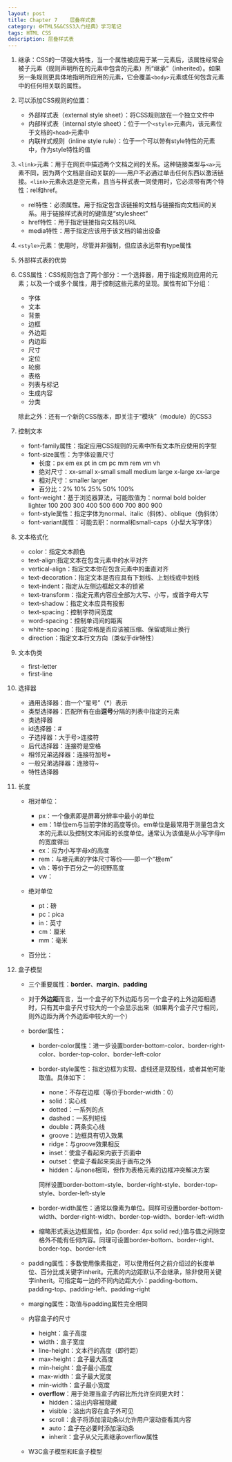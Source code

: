 ```yaml
---
layout: post
title: Chapter 7	层叠样式表
category: 《HTML5&&CSS3入门经典》学习笔记
tags: HTML CSS
description: 层叠样式表
---
```


1. 继承：CSS的一项强大特性，当一个属性被应用于某一元素后，该属性经常会被子元素（规则声明所在的元素中包含的元素）所“继承”（inherited）。如果另一条规则更具体地指明所应用的元素，它会覆盖`<body>`元素或任何包含元素中的任何相关联的属性。
2. 可以添加CSS规则的位置：
	- 外部样式表（external style sheet）：将CSS规则放在一个独立文件中
	- 内部样式表（internal style sheet）：位于一个`<style>`元素内，该元素位于文档的`<head>`元素中
	- 内联样式规则（inline style rule）：位于一个可以带有style特性的元素中，作为style特性的值
3. `<link>`元素：用于在网页中描述两个文档之间的关系。这种链接类型与`<a>`元素不同，因为两个文档是自动关联的——用户不必通过单击任何东西以激活链接。`<link>`元素永远是空元素，且当与样式表一同使用时，它必须带有两个特性：rel和href。
	- rel特性：必须属性。用于指定包含该链接的文档与链接指向文档间的关系。用于链接样式表时的键值是“stylesheet”
	- href特性：用于指定链接指向文档的URL
	- media特性：用于指定应该用于该文档的输出设备
4. `<style>`元素：使用时，尽管并非强制，但应该永远带有type属性
5. 外部样式表的优势
6. CSS属性：CSS规则包含了两个部分：一个选择器，用于指定规则应用的元素；以及一个或多个属性，用于控制这些元素的呈现。属性有如下分组：
	- 字体
	- 文本
	- 背景
	- 边框
	- 外边距
	- 内边距
	- 尺寸
	- 定位
	- 轮廓
	- 表格
	- 列表与标记
	- 生成内容
	- 分类  

	除此之外：还有一个新的CSS版本，即关注于“模块”（module）的CSS3  
7. 控制文本
	- font-family属性：指定应用CSS规则的元素中所有文本所应使用的字型
	- font-size属性：为字体设置尺寸
		- 长度：px em ex pt in cm pc mm rem vm vh
		- 绝对尺寸：xx-small x-small small medium large x-large xx-large
		- 相对尺寸：smaller larger
		- 百分比：2% 10% 25% 50% 100%
	- font-weight：基于浏览器算法，可能取值为：normal bold bolder lighter 100 200 300 400 500 600 700 800 900
	- font-style属性：指定字体为normal、italic（斜体）、oblique（伪斜体）
	- font-variant属性：可能去职：normal和small-caps（小型大写字体）  


8. 文本格式化
	- color：指定文本颜色
	- text-align:指定文本在包含元素中的水平对齐
	- vertical-align：指定文本你在包含元素中的垂直对齐
	- text-decoration：指定文本是否应具有下划线、上划线或中划线
	- text-indent：指定从左侧边框起文本的锁紧
	- text-transform：指定元素内容应全部为大写、小写，或首字母大写
	- text-shadow：指定文本应具有投影
	- text-spacing：控制字符间宽度
	- word-spacing：控制单词间的距离
	- white-spacing：指定空格是否应该被压缩、保留或阻止换行
	- direction：指定文本行文方向（类似于dir特性）  

9. 文本伪类
	- first-letter
	- first-line

10. 选择器
	- 通用选择器：由一个“星号”（*）表示
	- 类型选择器：匹配所有在由**逗号**分隔的列表中指定的元素
	- 类选择器
	- id选择器：#
	- 子选择器：大于号>连接符
	- 后代选择器：连接符是空格
	- 相邻兄弟选择器：连接符加号+
	- 一般兄弟选择器：连接符~
	- 特性选择器

11. 长度
	- 相对单位：
		- px：一个像素即是屏幕分辨率中最小的单位
		- em：1单位em与当前字体的高度等价。em单位是最常用于测量包含文本的元素以及控制文本间距的长度单位。通常认为该值是从小写字母m的宽度得出
		- ex：应为小写字母x的高度
		- rem：与根元素的字体尺寸等价——即一个“根em”
		- vh：等价于百分之一的视野高度
		- vw：
	- 绝对单位
		- pt：磅
		- pc：pica
		- in：英寸
		- cm：厘米
		- mm：毫米

	- 百分比：
12. 盒子模型
	- 三个重要属性：**border**、**margin**、**padding**
	- 对于**外边距**而言，当一个盒子的下外边距与另一个盒子的上外边距相遇时，只有其中盒子尺寸较大的一个会显示出来（如果两个盒子尺寸相同，则外边距为两个外边距中较大的一个）
	- border属性：
		- border-color属性：进一步设置border-bottom-color、border-right-color、border-top-color、border-left-color
			

		- border-style属性：指定边框为实现、虚线还是双股线，或者其他可能取值。具体如下：
			- none：不存在边框（等价于border-width：0）
			- solid：实心线
			- dotted：一系列的点
			- dashed：一系列短线
			- double：两条实心线
			- groove：边框具有切入效果
			- ridge：与groove效果相反
			- inset：使盒子看起来内嵌于页面中
			- outset：使盒子看起来突出于画布之外
			- hidden：与none相同，但作为表格元素的边框冲突解决方案
		
			同样设置border-bottom-style、border-right-style、border-top-style、border-left-style
			
		- border-width属性：通常以像素为单位。同样可设置border-bottom-width、border-right-width、border-top-width、border-left-width
		- 缩略形式表达边框属性，如p {border: 4px solid red;}值与值之间除空格外不能有任何内容。同理可设置border-bottom、border-right、border-top、border-left

	- padding属性：多数使用像素指定，可以使用任何之前介绍过的长度单位、百分比或关键字inherit。元素的内边距默认不会继承，除非使用关键字inherit。可指定每一边的不同内边距大小：padding-bottom、padding-top、padding-left、padding-right
	- marging属性：取值与padding属性完全相同 
	- 内容盒子的尺寸
		- height：盒子高度
		- width：盒子宽度
		- line-height：文本行的高度（即行距）
		- max-height：盒子最大高度
		- min-height：盒子最小高度
		- max-width：盒子最大宽度
		- min-width：盒子最小宽度
		- **overflow**：用于处理当盒子内容比所允许空间更大时：
			- hidden：溢出内容被隐藏
			- visible：溢出内容在盒子外可见
			- scroll：盒子将添加滚动条以允许用户滚动查看其内容
			- auto：盒子在必要时添加滚动条
			- inherit：盒子从父元素继承overflow属性

	- W3C盒子模型和IE盒子模型